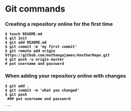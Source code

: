 # Git commands

### Creating a repository online for the <b> first time<b>

```
$ touch README.md
$ git init
$ git add README.md
$ git commit -m 'my first commit'
$ git remote add origin https://github.com/muthangajames/AnotherRepo.git
$ git push -u origin master
# put username and password
```

### When adding your repository online with changes
````
$ git add .
$ git commit -m 'what you changed'
$ git push
 ### put username and password
 
```